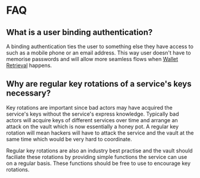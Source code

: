 # FAQ

## What is a user binding authentication?

A binding authentication ties the user to something else they have access to such as a mobile phone or an email address. This way user doesn't have to memorise passwords and will allow more seamless flows when [Wallet Retrieval](../technology/wallet-retrieval.md) happens.

## Why are regular key rotations of a service's keys necessary?

 Key rotations are important since bad actors may have acquired the service's keys without the service's express knowledge. Typically bad actors will acquire keys of different services over time and arrange an attack on the vault which is now essentially a honey pot. A regular key rotation will mean hackers will have to attack  the service and the vault at the same time which would be very hard to coordinate.

Regular key rotations are also an industry best practise and the vault should faciliate these rotations by providing simple functions the service can use on a regular basis. These functions should be free to use to encourage key rotations.



